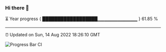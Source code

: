 ### Hi there 👋

⏳ Year progress { ██████████████████▁▁▁▁▁▁▁▁▁▁▁▁ } 61.85 %

---

⏰ Updated on Sun, 14 Aug 2022 18:26:10 GMT

![Progress Bar CI](https://github.com/ZhaoGui/ZhaoGui/workflows/Progress%20Bar%20CI/badge.svg)
